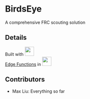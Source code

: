 # BirdsEye
A comprehensive FRC scouting solution

## Details
Built with  <code><img height="30" src="https://avatars.githubusercontent.com/u/54469796"></code>
<br>
[Edge Functions](https://supabase.com/docs/guides/functions) in <code><img height="30" src="https://avatars.githubusercontent.com/u/1609975"></code>

## Contributors
- Max Liu: Everything so far